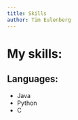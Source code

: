 ```yaml
---
title: Skills
author: Tim Eulenberg
---
```


# My skills:

## Languages:
  - Java
  - Python
  - C


